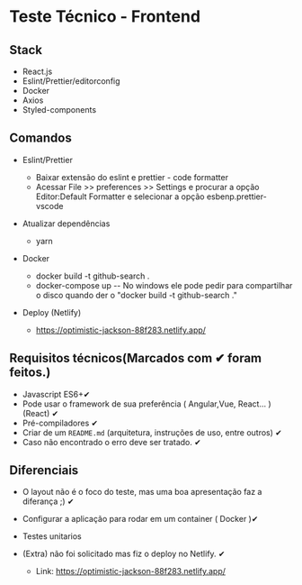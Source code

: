 # Teste Técnico - Frontend

## Stack

- React.js
- Eslint/Prettier/editorconfig
- Docker
- Axios
- Styled-components

## Comandos
  - Eslint/Prettier
    - Baixar extensão do eslint e prettier - code formatter
    - Acessar File >> preferences >> Settings e procurar a opção Editor:Default Formatter e selecionar a opção esbenp.prettier-vscode

  - Atualizar dependências
    - yarn

  - Docker
    - docker build -t github-search .
    - docker-compose up
    -- No windows ele pode pedir para compartilhar o disco quando der o "docker build -t github-search ."

  - Deploy (Netlify)
    - https://optimistic-jackson-88f283.netlify.app/

## Requisitos técnicos(Marcados com ✔ foram feitos.)

- Javascript ES6+✔
- Pode usar o framework de sua preferência ( Angular,Vue, React... ) (React) ✔
- Pré-compiladores ✔
- Criar de um `README.md` (arquitetura, instruções de uso, entre outros) ✔
- Caso não encontrado o erro deve ser tratado. ✔

## Diferenciais

- O layout não é o foco do teste, mas uma boa apresentação faz a diferança ;) ✔
- Configurar a aplicação para rodar em um container ( Docker )✔
- Testes unitarios


- (Extra) não foi solicitado mas fiz o deploy no Netlify. ✔
  - Link: https://optimistic-jackson-88f283.netlify.app/
